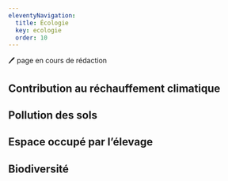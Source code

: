 ```yaml
---
eleventyNavigation:
  title: Écologie
  key: ecologie
  order: 10
---
```


🖊️ page en cours de rédaction

## Contribution au réchauffement climatique

## Pollution des sols

## Espace occupé par l’élevage

## Biodiversité
